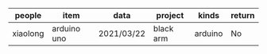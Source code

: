 | people | item | data | project | kinds | return |
| ---- | ---- | ---- | ---- | ---- | ---- |
| xiaolong | arduino uno | 2021/03/22 | black arm | arduino | No |
